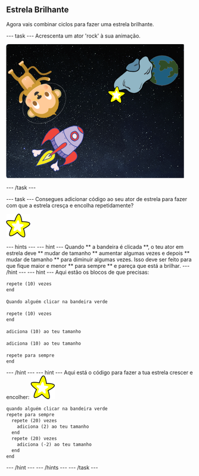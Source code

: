 ## Estrela Brilhante

Agora vais combinar ciclos para fazer uma estrela brilhante.

\--- task \--- Acrescenta um ator 'rock' à sua animação.

![Adding a star sprite](images/space-star-sprite.png)

\--- /task \---

\--- task \--- Consegues adicionar código ao seu ator de estrela para fazer com que a estrela cresça e encolha repetidamente?

![Testing a shining star](images/sprite-star.png)

\--- hints \--- \--- hint \--- Quando ** a bandeira é clicada **, o teu ator em estrela deve ** mudar de tamanho ** aumentar algumas vezes e depois ** mudar de tamanho ** para diminuir algumas vezes. Isso deve ser feito para que fique maior e menor ** para sempre ** e pareça que está a brilhar. \--- /hint \--- \--- hint \--- Aqui estão os blocos de que precisas:

```blocks3
repete (10) vezes
end

Quando alguém clicar na bandeira verde

repete (10) vezes
end

adiciona (10) ao teu tamanho

adiciona (10) ao teu tamanho

repete para sempre
end
```

\--- /hint \--- \--- hint \--- Aqui está o código para fazer a tua estrela crescer e encolher: ![Star sprite](images/sprite-star.png)

```blocks3
quando alguém clicar na bandeira verde
repete para sempre 
  repete (20) vezes 
    adiciona (2) ao teu tamanho
  end
  repete (20) vezes 
    adiciona (-2) ao teu tamanho
  end
end

```

\--- /hint \--- \--- /hints \--- \--- /task \---
